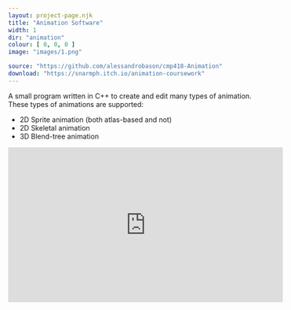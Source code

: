 ```yaml
---
layout: project-page.njk
title: "Animation Software"
width: 1
dir: "animation"
colour: [ 0, 0, 0 ]
image: "images/1.png"

source: "https://github.com/alessandrobason/cmp418-Animation"
download: "https://snarmph.itch.io/animation-coursework"
---
```


A small program written in C++ to create and edit many types of animation. These types of animations are supported:

 * 2D Sprite animation (both atlas-based and not)
 * 2D Skeletal animation
 * 3D Blend-tree animation

<iframe class="youtube" width="560" height="315" src="https://www.youtube.com/embed/IP_fG374bIg?si=Tl8VP7elbODZlV2_" title="YouTube video player" frameborder="0" allow="accelerometer; autoplay; clipboard-write; encrypted-media; gyroscope; picture-in-picture; web-share" referrerpolicy="strict-origin-when-cross-origin" allowfullscreen></iframe>
